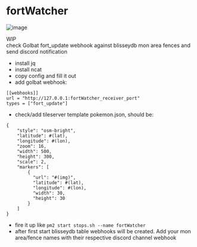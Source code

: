 # fortWatcher

![image](https://user-images.githubusercontent.com/42545952/236547512-8ad0ebb1-043d-41e5-a09a-4df3f2402eeb.png)


WIP  
check Golbat fort_update webhook against blisseydb mon area fences and send discord notification 

- install jq
- install ncat
- copy config and fill it out
- add golbat webhook:  
```
[[webhooks]]
url = "http://127.0.0.1:fortWatcher_receiver_port"
types = ["fort_update"]
```
- check/add tileserver template pokemon.json, should be:  
```
{
    "style": "osm-bright",
    "latitude": #(lat),
    "longitude": #(lon),
    "zoom": 16,
    "width": 500,
    "height": 300,
    "scale": 2,
    "markers": [
        {
          "url": "#(img)",
          "latitude": #(lat),
          "longitude": #(lon),
          "width": 30,
          "height": 30
        }
    ]
}
```
- fire it up like `pm2 start stops.sh --name fortWatcher`
- after first start blisseydb table webhooks will be created. Add your mon area/fence names with their respective discord channel webhook
